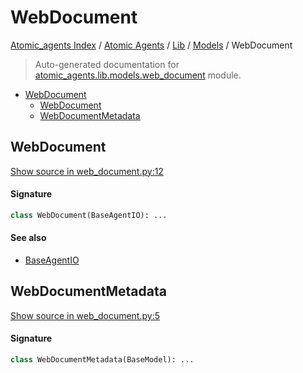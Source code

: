 # WebDocument

[Atomic_agents Index](../../../README.md#atomic_agents-index) / [Atomic Agents](../../index.md#atomic-agents) / [Lib](../index.md#lib) / [Models](./index.md#models) / WebDocument

> Auto-generated documentation for [atomic_agents.lib.models.web_document](../../../../../atomic_agents/lib/models/web_document.py) module.

- [WebDocument](#webdocument)
  - [WebDocument](#webdocument-1)
  - [WebDocumentMetadata](#webdocumentmetadata)

## WebDocument

[Show source in web_document.py:12](../../../../../atomic_agents/lib/models/web_document.py#L12)

#### Signature

```python
class WebDocument(BaseAgentIO): ...
```

#### See also

- [BaseAgentIO](../../agents/base_agent.md#baseagentio)



## WebDocumentMetadata

[Show source in web_document.py:5](../../../../../atomic_agents/lib/models/web_document.py#L5)

#### Signature

```python
class WebDocumentMetadata(BaseModel): ...
```